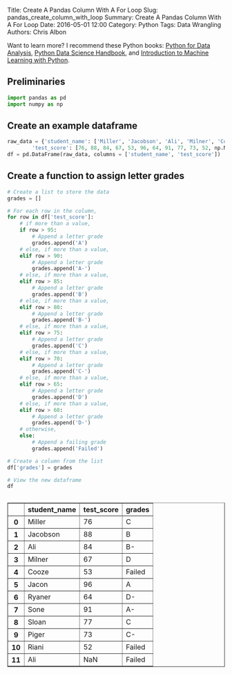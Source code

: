 Title: Create A Pandas Column With A For Loop
Slug: pandas_create_column_with_loop
Summary: Create A Pandas Column With A For Loop
Date: 2016-05-01 12:00
Category: Python
Tags: Data Wrangling
Authors: Chris Albon

Want to learn more? I recommend these Python books: [Python for Data Analysis](http://amzn.to/2ljV9wY), [Python Data Science Handbook](http://amzn.to/2m0mgMB), and [Introduction to Machine Learning with Python](http://amzn.to/2mjYiwK).

## Preliminaries


```python
import pandas as pd
import numpy as np
```

## Create an example dataframe


```python
raw_data = {'student_name': ['Miller', 'Jacobson', 'Ali', 'Milner', 'Cooze', 'Jacon', 'Ryaner', 'Sone', 'Sloan', 'Piger', 'Riani', 'Ali'],
        'test_score': [76, 88, 84, 67, 53, 96, 64, 91, 77, 73, 52, np.NaN]}
df = pd.DataFrame(raw_data, columns = ['student_name', 'test_score'])
```

## Create a function to assign letter grades


```python
# Create a list to store the data
grades = []

# For each row in the column,
for row in df['test_score']:
    # if more than a value,
    if row > 95:
        # Append a letter grade
        grades.append('A')
    # else, if more than a value,
    elif row > 90:
        # Append a letter grade
        grades.append('A-')
    # else, if more than a value,
    elif row > 85:
        # Append a letter grade
        grades.append('B')
    # else, if more than a value,
    elif row > 80:
        # Append a letter grade
        grades.append('B-')
    # else, if more than a value,
    elif row > 75:
        # Append a letter grade
        grades.append('C')
    # else, if more than a value,
    elif row > 70:
        # Append a letter grade
        grades.append('C-')
    # else, if more than a value,
    elif row > 65:
        # Append a letter grade
        grades.append('D')
    # else, if more than a value,
    elif row > 60:
        # Append a letter grade
        grades.append('D-')
    # otherwise,
    else:
        # Append a failing grade
        grades.append('Failed')

# Create a column from the list
df['grades'] = grades
```


```python
# View the new dataframe
df
```




<div style="max-height:1000px;max-width:1500px;overflow:auto;">
<table border="1" class="dataframe">
  <thead>
    <tr style="text-align: right;">
      <th></th>
      <th>student_name</th>
      <th>test_score</th>
      <th>grades</th>
    </tr>
  </thead>
  <tbody>
    <tr>
      <th>0 </th>
      <td>   Miller</td>
      <td> 76</td>
      <td>      C</td>
    </tr>
    <tr>
      <th>1 </th>
      <td> Jacobson</td>
      <td> 88</td>
      <td>      B</td>
    </tr>
    <tr>
      <th>2 </th>
      <td>      Ali</td>
      <td> 84</td>
      <td>     B-</td>
    </tr>
    <tr>
      <th>3 </th>
      <td>   Milner</td>
      <td> 67</td>
      <td>      D</td>
    </tr>
    <tr>
      <th>4 </th>
      <td>    Cooze</td>
      <td> 53</td>
      <td> Failed</td>
    </tr>
    <tr>
      <th>5 </th>
      <td>    Jacon</td>
      <td> 96</td>
      <td>      A</td>
    </tr>
    <tr>
      <th>6 </th>
      <td>   Ryaner</td>
      <td> 64</td>
      <td>     D-</td>
    </tr>
    <tr>
      <th>7 </th>
      <td>     Sone</td>
      <td> 91</td>
      <td>     A-</td>
    </tr>
    <tr>
      <th>8 </th>
      <td>    Sloan</td>
      <td> 77</td>
      <td>      C</td>
    </tr>
    <tr>
      <th>9 </th>
      <td>    Piger</td>
      <td> 73</td>
      <td>     C-</td>
    </tr>
    <tr>
      <th>10</th>
      <td>    Riani</td>
      <td> 52</td>
      <td> Failed</td>
    </tr>
    <tr>
      <th>11</th>
      <td>      Ali</td>
      <td>NaN</td>
      <td> Failed</td>
    </tr>
  </tbody>
</table>
</div>
